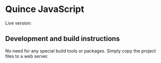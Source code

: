 # Quince JavaScript

Live version:

## Development and build instructions

No need for any special build tools or packages. Simply copy the project files to a web server.
